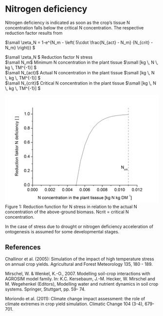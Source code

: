 # Nitrogen deficiency

Nitrogen deficiency is indicated as soon as the crop’s tissue N concentration falls below the critical N concentration. The respective reduction factor results from

$`\small \zeta_N = 1-e^{N_m - \left( 5\cdot \frac{N_{act} - N_m} {N_{crit} - N_m}  \right)} `$

$`\small \zeta_N `$	Reduction factor N stress	 <br>
$`\small N_m`$	Minimum N concentration in the plant tissue	$`\small [kg \, N \, kg \, TM^{-1}] `$<br>
$`\small N_{act}`$	Actual N concentration in the plant tissue	$`\small [kg \, N \, kg \, TM^{-1}] `$<br>
$`\small N_{crit}`$	Critical N concentration in the plant tissue	$`\small [kg \, N \, kg \, TM^{-1}] `$<br>

![](monica_stress_fig.1.png)
Figure 1: Reduction function for N stress in relation to the actual N concentration of the above-ground biomass. Ncrit = critical N concentration.

In the case of stress due to drought or nitrogen deficiency acceleration of ontogenesis is assumed for some developmental stages.

## References
Challinor et al. (2005): Simulation of the impact of high temperature stress on annual crop yields. Agricultural and Forest Meteorology 135, 180 - 189.

Mirschel, W. & Wenkel, K.-O., 2007. Modelling soil-crop interactions with AGROSIM model family. In: K.C. Kersebaum, J.-M. Hecker, W. Mirschel and M. Wegehenkel (Editors), Modelling water and nutrient dynamics in soil crop systems. Springer, Stuttgart, pp. 59- 74.

Moriondo et al. (2011): Climate change impact assessment: the role of climate extremes in crop yield simulation. Climatic Change 104 (3-4), 679-701.